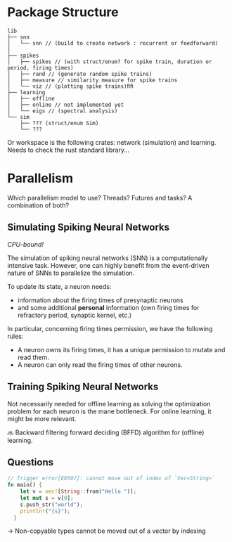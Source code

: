# Package Structure

```
lib
├── snn 
│   └── snn // (build to create network : recurrent or feedforward)
│
├── spikes
│   ├── spikes // (with struct/enum? for spike train, duration or period, firing times)
│   ├── rand // (generate random spike trains)
│   ├── measure // similarity measure for spike trains
│   └── viz // (plotting spike trains)ﬁﬁ
├── learning
│   ├── offline
│   ├── online // not implemented yet
│   └── eigs // (spectral analysis)
└── sim
    ├── ??? (struct/enum Sim)
    └── ???
```

Or workspace is the following crates: network (simulation) and learning.
Needs to check the rust standard library...

# Parallelism

Which parallelism model to use? 
Threads? 
Futures and tasks?
A combination of both?

## Simulating Spiking Neural Networks

*CPU-bound!*

The simulation of spiking neural networks (SNN) is a computationally intensive task.
However, one can highly benefit from the event-driven nature of SNNs to parallelize the simulation.

To update its state, a neuron needs:
- information about the firing times of presynaptic neurons
- and some additional **personal** information (own firing times for refractory period, synaptic kernel, etc.)

In particular, concerning firing times permission, we have the following rules:
- A neuron owns its firing times, it has a unique permission to mutate and read them.
- A neuron can only read the firing times of other neurons.

## Training Spiking Neural Networks

Not necessarily needed for offline learning as solving the optimization problem for each neuron is the mane bottleneck.
For online learning, it might be more relevant.

:soon: Backward filtering forward deciding (BFFD) algorithm for (offline) learning.

## Questions

```rust
// Trigger error[E0507]: cannot move out of index of `Vec<String>`
fn main() {
    let v = vec![String::from("Hello ")];
    let mut s = v[0];
    s.push_str("world");
    println!("{s}");
  }
```
&rarr; Non-copyable types cannot be moved out of a vector by indexing




